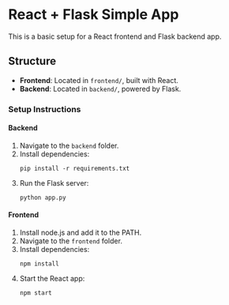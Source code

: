 # React + Flask Simple App
This is a basic setup for a React frontend and Flask backend app.

## Structure

- **Frontend**: Located in `frontend/`, built with React.
- **Backend**: Located in `backend/`, powered by Flask.

### Setup Instructions

#### Backend
1. Navigate to the `backend` folder.
2. Install dependencies:
   ```
   pip install -r requirements.txt
   ```
3. Run the Flask server:
   ```
   python app.py
   ```

#### Frontend
1. Install node.js and add it to the PATH.
2. Navigate to the `frontend` folder.
3. Install dependencies:
   ```
   npm install
   ```
4. Start the React app:
   ```
   npm start
   ```

